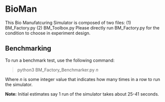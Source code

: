 # BioMan
This Bio Manufatcuring Simulator is composed of two files: (1) BM_Factory.py (2) BM_Toolbox.py Please directly run BM_Factory.py for the condition to choose in experiment design.

## Benchmarking
To run a benchmark test, use the following command:

> python3 BM_Factory_Benchmarker.py *n*

Where *n* is some integer value that indicates how many times in a row to run the simulator.

**Note:** Initial estimates say 1 run of the simulator takes about 25-41 seconds.
